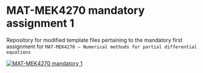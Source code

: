 # MAT-MEK4270 mandatory assignment 1
Repository for modified template files pertaining to the mandatory first assignment for `MAT-MEK4270 – Numerical methods for partial differential equations`

[![MAT-MEK4270 mandatory 1](https://github.com/Madssb/matmek4270-mandatory1/actions/workflows/main.yml/badge.svg)](https://github.com/Madssb/matmek4270-mandatory1/actions/workflows/main.yml)
